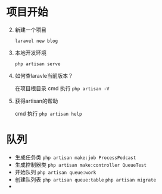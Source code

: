 # 项目开始
2. 新建一个项目

    `laravel new blog`

3.  本地开发环境

    `php artisan serve`


4. 如何查laravle当前版本？
   
    在项目根目录 cmd 执行 `php artisan -V`
5. 获得artisan的帮助
    
     cmd 执行 ` php artisan help `

# 队列
- 生成任务类 `php artisan make:job ProcessPodcast`
- 生成控制器类 `php artisan make:controller QueueTest`
- 开始队列 `php artisan queue:work`
- 创建队列表 `php artisan queue:table` `php artisan migrate`
- 